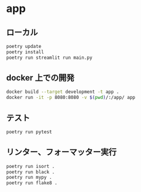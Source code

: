 # app

## ローカル

```bash
poetry update
poetry install
poetry run streamlit run main.py
```

## docker 上での開発

```bash
docker build --target development -t app .
docker run -it -p 8080:8080 -v $(pwd)/:/app/ app
```

## テスト

```bash
poetry run pytest
```

## リンター、フォーマッター実行

```bash
poetry run isort .
poetry run black .
poetry run mypy .
poetry run flake8 .
```
